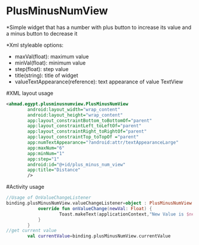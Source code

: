 # PlusMinusNumView

*Simple widget that has a number with plus button to increase its value 
and a minus button to decrease it

*Xml styleable options:
- maxVal(float): maximum value
- minVal(float): minimum value
- step(float): step value
- title(string): title of widget
- valueTextAppearance(reference): text appearance of value TextView

#XML layout usage

```XML
<ahmad.egypt.plusminusnumview.PlusMinusNumView
        android:layout_width="wrap_content"
        android:layout_height="wrap_content"
        app:layout_constraintBottom_toBottomOf="parent"
        app:layout_constraintLeft_toLeftOf="parent"
        app:layout_constraintRight_toRightOf="parent"
        app:layout_constraintTop_toTopOf ="parent"
        app:numTextAppearance="?android:attr/textAppearanceLarge"
        app:maxNum="6"
        app:minNum="1"
        app:step="1"
        android:id="@+id/plus_minus_num_view"
        app:title="Distance"
        />
```

#Activity usage

```Kotlin
//Usage of OnValueChangeListener
binding.plusMinusNumView.valueChangeListener=object : PlusMinusNumView.OnValueChangeListener{
            override fun onValueChange(newVal: Float) {
                    Toast.makeText(applicationContext,"New Value is $newVal",Toast.LENGTH_SHORT).show()
            }
        }
//get current value
        val currentValue=binding.plusMinusNumView.currentValue
```